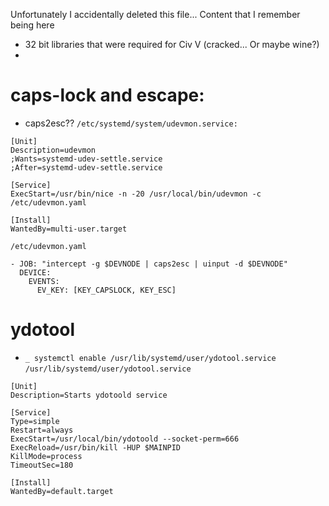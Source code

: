 Unfortunately I accidentally deleted this file...
Content that I remember being here
 - 32 bit libraries that were required for Civ V (cracked... Or maybe wine?)
 - 

# caps-lock and escape:
 - caps2esc??
`/etc/systemd/system/udevmon.service:`
```
[Unit]
Description=udevmon
;Wants=systemd-udev-settle.service
;After=systemd-udev-settle.service

[Service]
ExecStart=/usr/bin/nice -n -20 /usr/local/bin/udevmon -c /etc/udevmon.yaml

[Install]
WantedBy=multi-user.target
```

`/etc/udevmon.yaml`
```
- JOB: "intercept -g $DEVNODE | caps2esc | uinput -d $DEVNODE"
  DEVICE:
    EVENTS:
      EV_KEY: [KEY_CAPSLOCK, KEY_ESC]
```
 
# ydotool
- `_ systemctl enable /usr/lib/systemd/user/ydotool.service`
`/usr/lib/systemd/user/ydotool.service`
```
[Unit]
Description=Starts ydotoold service

[Service]
Type=simple
Restart=always
ExecStart=/usr/local/bin/ydotoold --socket-perm=666
ExecReload=/usr/bin/kill -HUP $MAINPID
KillMode=process
TimeoutSec=180

[Install]
WantedBy=default.target
```

